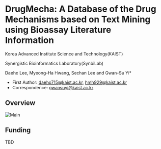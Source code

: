 # DrugMecha: A Database of the Drug Mechanisms based on Text Mining using Bioassay Literature Information

Korea Advanced Institute Science and Technology(KAIST)

Synergistic Bioinformatics Laboratory(SynbiLab)

Daeho Lee, Myeong-Ha Hwang, Sechan Lee and Gwan-Su Yi*
* First Author: daeho715@kaist.ac.kr, hmh929@kaist.ac.kr
* Correspondence: gwansuyi@kaist.ac.kr


## Overview



![Main](https://user-images.githubusercontent.com/35724555/160765411-392ebce5-5a95-46f8-b93c-0046599c39df.png)


## Funding
TBD
